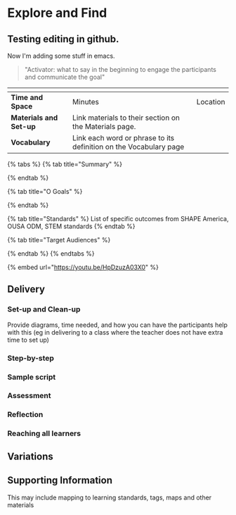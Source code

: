 # Explore and Find

## Testing editing in github.

Now I'm adding some stuff in emacs.

> "Activator: what to say in the beginning to engage the participants and communicate the goal"

<table data-view="cards"><thead><tr><th></th><th></th><th data-hidden></th></tr></thead><tbody><tr><td><strong>Time and Space</strong></td><td>Minutes</td><td>Location</td></tr><tr><td><strong>Materials and Set-up</strong></td><td>Link materials to their section on the Materials page.</td><td></td></tr><tr><td><strong>Vocabulary</strong></td><td>Link each word or phrase to its definition on the Vocabulary page</td><td></td></tr></tbody></table>

{% tabs %}
{% tab title="Summary" %}

{% endtab %}

{% tab title="O Goals" %}

{% endtab %}

{% tab title="Standards" %}
List of specific outcomes from SHAPE America, OUSA ODM, STEM standards
{% endtab %}

{% tab title="Target Audiences" %}

{% endtab %}
{% endtabs %}

{% embed url="https://youtu.be/HpDzuzA03X0" %}

## Delivery

### Set-up and Clean-up

Provide diagrams, time needed, and how you can have the participants help with this (eg in delivering to a class where the teacher does not have extra time to set up)

### Step-by-step

### Sample script

### Assessment

### Reflection

### Reaching all learners

## Variations

## Supporting Information

This may include mapping to learning standards, tags, maps and other materials

